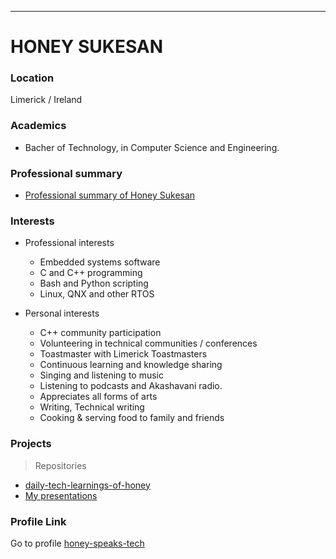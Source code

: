 ---
# HONEY SUKESAN

### Location

Limerick / Ireland

### Academics
- Bacher of Technology, in Computer Science and Engineering.

### Professional summary
- [Professional summary of Honey Sukesan](https://gist.github.com/honey-speaks-tech/66e7b0586d2af1f36a4f3c17566a246c)

### Interests

- Professional interests
  - Embedded systems software
  - C and C++ programming
  - Bash and Python scripting
  - Linux, QNX and other RTOS
  
- Personal interests
  - C++ community participation
  - Volunteering in technical communities / conferences
  - Toastmaster with Limerick Toastmasters
  - Continuous learning and knowledge sharing
  - Singing and listening to music 
  - Listening to podcasts and Akashavani radio.
  - Appreciates all forms of arts
  - Writing, Technical writing
  - Cooking & serving food to family and friends

### Projects

> Repositories 
- [daily-tech-learnings-of-honey](https://github.com/honey-speaks-tech/daily-tech-learnings-of-honey)
- [My presentations](https://github.com/honey-speaks-tech/MyPresentations)


### Profile Link

Go to profile [honey-speaks-tech](https://github.com/honey-speaks-tech)
